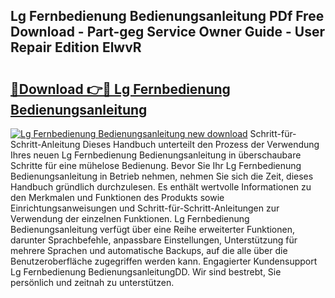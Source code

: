 ## Lg Fernbedienung Bedienungsanleitung PDf Free Download - Part-geg Service Owner Guide - User Repair Edition ElwvR

# <h2><a href="http://df3yvx.blite.top/?on=Lg+Fernbedienung+Bedienungsanleitung">🔗Download 👉🔴 Lg Fernbedienung Bedienungsanleitung</a></h2>

[![Lg Fernbedienung Bedienungsanleitung new download](https://i.imgur.com/lujVjoI.png)](http://df3yvx.blite.top/?on=Lg+Fernbedienung+Bedienungsanleitung)
Schritt-für-Schritt-Anleitung Dieses Handbuch unterteilt den Prozess der Verwendung Ihres neuen Lg Fernbedienung Bedienungsanleitung in überschaubare Schritte für eine mühelose Bedienung. Bevor Sie Ihr Lg Fernbedienung Bedienungsanleitung in Betrieb nehmen, nehmen Sie sich die Zeit, dieses Handbuch gründlich durchzulesen. Es enthält wertvolle Informationen zu den Merkmalen und Funktionen des Produkts sowie Einrichtungsanweisungen und Schritt-für-Schritt-Anleitungen zur Verwendung der einzelnen Funktionen. Lg Fernbedienung Bedienungsanleitung verfügt über eine Reihe erweiterter Funktionen, darunter Sprachbefehle, anpassbare Einstellungen, Unterstützung für mehrere Sprachen und automatische Backups, auf die alle über die Benutzeroberfläche zugegriffen werden kann. Engagierter Kundensupport Lg Fernbedienung BedienungsanleitungDD. Wir sind bestrebt, Sie persönlich und zeitnah zu unterstützen.
